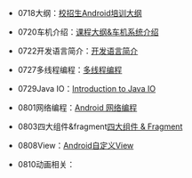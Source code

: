 - 0718大纲：[校招生Android培训大纲](https://li.feishu.cn/sheets/shtcnQ6Pp6Y2YwLY1nRO6aHD4Ph) 

- 0720车机介绍：[课程大纲&车机系统介绍](https://li.feishu.cn/docx/doxcnlxrtdyue9DDQ9Jcz44Q8pc) 

- 0722开发语言简介：[开发语言简介](https://li.feishu.cn/docs/doccnbwoCwjzJaMqr5Z3cMsiape) 

- 0727多线程编程：[多线程编程](https://li.feishu.cn/docx/doxcno8jFWphhhJDdoNoo707RYg) 

- 0729Java IO：[Introduction to Java IO ](https://li.feishu.cn/wiki/wikcnFrwENZn8JxSmLbT4fgxxLh?from=from_lark_group_search) 

- 0801网络编程：[Android 网络编程](https://li.feishu.cn/docx/doxcn980y68SYMTtbw3m8XueZLB) 

- 0803四大组件&fragment[四大组件 & Fragment](https://li.feishu.cn/docx/doxcnapqvJ4sWclws8MVowhTqbg?source_type=message&from=message) 

- 0808View：[Android自定义View](https://li.feishu.cn/docx/doxcnFiFoCG5wrv6aP0OjiomlTe) 

- 0810动画相关： 